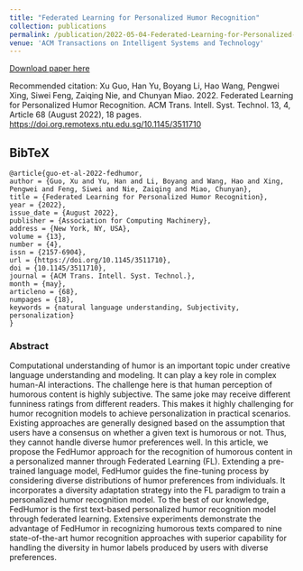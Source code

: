 ```yaml
---
title: "Federated Learning for Personalized Humor Recognition"
collection: publications
permalink: /publication/2022-05-04-Federated-Learning-for-Personalized-Humor-Recognition
venue: 'ACM Transactions on Intelligent Systems and Technology'
---
```

<!--paperurl: 'http://academicpages.github.io/files/paper2.pdf'-->

[Download paper here](https://dl.acm.org.remotexs.ntu.edu.sg/doi/pdf/10.1145/3511710)

Recommended citation: Xu Guo, Han Yu, Boyang Li, Hao Wang, Pengwei Xing, Siwei Feng, Zaiqing Nie, and Chunyan Miao. 2022. Federated Learning for Personalized Humor Recognition. ACM Trans. Intell. Syst. Technol. 13, 4, Article 68 (August 2022), 18 pages. https://doi.org.remotexs.ntu.edu.sg/10.1145/3511710

BibTeX
--
```
@article{guo-et-al-2022-fedhumor,
author = {Guo, Xu and Yu, Han and Li, Boyang and Wang, Hao and Xing, Pengwei and Feng, Siwei and Nie, Zaiqing and Miao, Chunyan},
title = {Federated Learning for Personalized Humor Recognition},
year = {2022},
issue_date = {August 2022},
publisher = {Association for Computing Machinery},
address = {New York, NY, USA},
volume = {13},
number = {4},
issn = {2157-6904},
url = {https://doi.org/10.1145/3511710},
doi = {10.1145/3511710},
journal = {ACM Trans. Intell. Syst. Technol.},
month = {may},
articleno = {68},
numpages = {18},
keywords = {natural language understanding, Subjectivity, personalization}
}
```

### Abstract
Computational understanding of humor is an important topic under creative language understanding and modeling. It can play a key role in complex human-AI interactions. The challenge here is that human perception of humorous content is highly subjective. The same joke may receive different funniness ratings from different readers. This makes it highly challenging for humor recognition models to achieve personalization in practical scenarios. Existing approaches are generally designed based on the assumption that users have a consensus on whether a given text is humorous or not. Thus, they cannot handle diverse humor preferences well. In this article, we propose the FedHumor approach for the recognition of humorous content in a personalized manner through Federated Learning (FL). Extending a pre-trained language model, FedHumor guides the fine-tuning process by considering diverse distributions of humor preferences from individuals. It incorporates a diversity adaptation strategy into the FL paradigm to train a personalized humor recognition model. To the best of our knowledge, FedHumor is the first text-based personalized humor recognition model through federated learning. Extensive experiments demonstrate the advantage of FedHumor in recognizing humorous texts compared to nine state-of-the-art humor recognition approaches with superior capability for handling the diversity in humor labels produced by users with diverse preferences.
